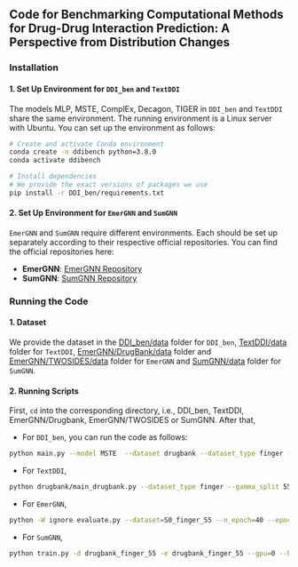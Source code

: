 ## Code for Benchmarking Computational Methods for Drug-Drug Interaction Prediction: A Perspective from Distribution Changes

### Installation

#### 1. Set Up Environment for `DDI_ben` and `TextDDI`
The models MLP, MSTE, ComplEx, Decagon, TIGER in `DDI_ben` and `TextDDI` share the same environment. The running environment is a Linux server with Ubuntu. You can set up the environment as follows:

```bash
# Create and activate Conda environment
conda create -n ddibench python=3.8.0
conda activate ddibench

# Install dependencies
# We provide the exact versions of packages we use
pip install -r DDI_ben/requirements.txt
```

#### 2. Set Up Environment for `EmerGNN` and `SumGNN`
`EmerGNN` and `SumGNN` require different environments. Each should be set up separately according to their respective official repositories. You can find the official repositories here:  
- **EmerGNN**: [EmerGNN Repository](https://github.com/LARS-research/EmerGNN)  
- **SumGNN**: [SumGNN Repository](https://github.com/yueyu1030/SumGNN)

### Running the Code

#### 1. Dataset
We provide the dataset in the [DDI_ben/data](https://github.com/zgs0314/DDI-Ben-code/tree/main/DDI_Ben/DDI_ben/data) folder for `DDI_ben`, [TextDDI/data](https://github.com/zgs0314/DDI-Ben-code/tree/main/DDI_Ben/TextDDI/data) folder for `TextDDI`, [EmerGNN/DrugBank/data](https://github.com/zgs0314/DDI-Ben-code/tree/main/DDI_Ben/EmerGNN/DrugBank/data) folder and [EmerGNN/TWOSIDES/data](https://github.com/zgs0314/DDI-Ben-code/tree/main/DDI_Ben/EmerGNN/TWOSIDES/data) folder for `EmerGNN` and [SumGNN/data](https://github.com/zgs0314/DDI-Ben-code/tree/main/DDI_Ben/SumGNN/data) folder for `SumGNN`.

#### 2. Running Scripts
First, `cd` into the corresponding directory, i.e., DDI_ben, TextDDI, EmerGNN/Drugbank, EmerGNN/TWOSIDES or SumGNN. After that,

- For `DDI_ben`, you can run the code as follows:
```bash
python main.py --model MSTE  --dataset drugbank --dataset_type finger --gamma_split 55  --lr 3e-3 --gpu 0 
```

- For `TextDDI`, 
```bash
python drugbank/main_drugbank.py --dataset_type finger --gamma_split 55
```

- For `EmerGNN`,
```bash
python -W ignore evaluate.py --dataset=S0_finger_55 --n_epoch=40 --epoch_per_test=2 --gpu=0
```

- For `SumGNN`,
```bash
python train.py -d drugbank_finger_55 -e drugbank_finger_55 --gpu=0 --hop=2 --batch=64 --l2=1e-5 --emb_dim=64 -b=8 --lr=5e-4 -s S0 -ne=40 --max_links 120000 -max_h 100
```